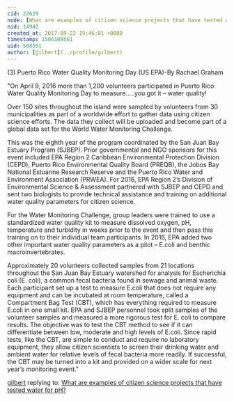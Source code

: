 ```yaml
---
cid: 22629
node: [What are examples of citizen science projects that have tested water for pH?](../notes/liz/09-22-2017/what-are-examples-of-citizen-science-projects-that-have-tested-water-for-ph)
nid: 14942
created_at: 2017-09-22 19:46:01 +0000
timestamp: 1506109561
uid: 508551
author: [gilbert](../profile/gilbert)
---
```


(3) Puerto Rico Water Quality Monitoring Day (US EPA)-By Rachael Graham

"On April 9, 2016 more than 1,200 volunteers participated in Puerto Rico Water Quality Monitoring Day to measure…..you got it – water quality!

Over 150 sites throughout the island were sampled by volunteers from 30 municipalities as part of a worldwide effort to gather data using citizen science efforts. The data they collect will be uploaded and become part of a global data set for the World Water Monitoring Challenge.

This was the eighth year of the program coordinated by the San Juan Bay Estuary Program (SJBEP). Prior governmental and NGO sponsors for this event included EPA Region 2 Caribbean Environmental Protection Division (CEPD), Puerto Rico Environmental Quality Board (PREQB), the Jobos Bay National Estuarine Research Reserve and the Puerto Rico Water and Environment Association (PRWEA). For 2016, EPA Region 2’s Division of Environmental Science & Assessment partnered with SJBEP and CEPD and sent two biologists to provide technical assistance and training on additional water quality parameters for citizen science.

For the Water Monitoring Challenge, group leaders were trained to use a standardized water quality kit to measure dissolved oxygen, pH, temperature and turbidity in weeks prior to the event and then pass this training on to their individual team participants. In 2016, EPA added two other important water quality parameters as a pilot – E.coli and benthic macroinvertebrates.

Approximately 20 volunteers collected samples from 21 locations throughout the San Juan Bay Estuary watershed for analysis for Escherichia coli (E. coli), a common fecal bacteria found in sewage and animal waste. Each participant set up a test to measure E.coli that does not require any equipment and can be incubated at room temperature, called a Compartment Bag Test (CBT), which has everything required to measure E.coli in one small kit. EPA and SJBEP personnel took split samples of the volunteer samples and measured a more rigorous test for E. coli to compare results. The objective was to test the CBT method to see if it can differentiate between low, moderate and high levels of E.coli. Since rapid tests, like the CBT, are simple to conduct and require no laboratory equipment, they allow citizen scientists to screen their drinking water and ambient water for relative levels of fecal bacteria more readily. If successful, the CBT may be turned into a kit and provided on a wider scale for next year’s monitoring event."

[gilbert](../profile/gilbert) replying to: [What are examples of citizen science projects that have tested water for pH?](../notes/liz/09-22-2017/what-are-examples-of-citizen-science-projects-that-have-tested-water-for-ph)

